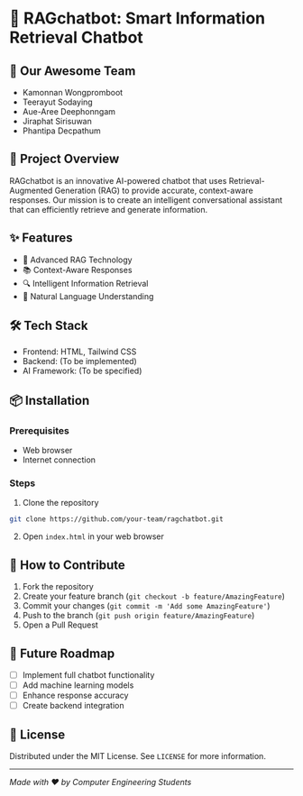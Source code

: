 # 🤖 RAGchatbot: Smart Information Retrieval Chatbot 

## 👥 Our Awesome Team
- Kamonnan Wongpromboot
- Teerayut Sodaying
- Aue-Aree Deephonngam
- Jiraphat Sirisuwan
- Phantipa Decpathum

## 🚀 Project Overview
RAGchatbot is an innovative AI-powered chatbot that uses Retrieval-Augmented Generation (RAG) to provide accurate, context-aware responses. Our mission is to create an intelligent conversational assistant that can efficiently retrieve and generate information.

## ✨ Features
- 🧠 Advanced RAG Technology
- 📚 Context-Aware Responses
- 🔍 Intelligent Information Retrieval
- 💬 Natural Language Understanding

## 🛠 Tech Stack
- Frontend: HTML, Tailwind CSS
- Backend: (To be implemented)
- AI Framework: (To be specified)

## 📦 Installation

### Prerequisites
- Web browser
- Internet connection

### Steps
1. Clone the repository
```bash
git clone https://github.com/your-team/ragchatbot.git
```

2. Open `index.html` in your web browser

## 🤝 How to Contribute
1. Fork the repository
2. Create your feature branch (`git checkout -b feature/AmazingFeature`)
3. Commit your changes (`git commit -m 'Add some AmazingFeature'`)
4. Push to the branch (`git push origin feature/AmazingFeature`)
5. Open a Pull Request

## 🌟 Future Roadmap
- [ ] Implement full chatbot functionality
- [ ] Add machine learning models
- [ ] Enhance response accuracy
- [ ] Create backend integration

## 📝 License
Distributed under the MIT License. See `LICENSE` for more information.

---

*Made with ❤️ by Computer Engineering Students*